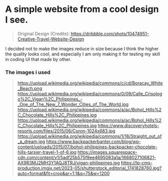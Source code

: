 # A simple website from a cool design I see.
> Original Design (Credits): https://dribbble.com/shots/10474951-Creative-Travel-Website-Design 

I decided not to make the images reduce in size because I think the higher the quality looks cool, and especially I am only making it for testing my skill in coding UI that made by other.

### The images i used 
> https://upload.wikimedia.org/wikipedia/commons/c/cd/Boracay_White_Beach.png 
https://upload.wikimedia.org/wikipedia/commons/0/09/Calle_Crisologo%2C_Vigan%2C_Philippines_-_One_of_The_New_7_Wonder_Cities_of_The_World.jpg
https://upload.wikimedia.org/wikipedia/commons/a/ac/Bohol_Hills%2C_Chocolate_Hills%2C_Philippines.jpg
https://upload.wikimedia.org/wikipedia/commons/a/ac/Bohol_Hills%2C_Chocolate_Hills%2C_Philippines.jpg
https://www.discoveryhotels-resorts.com/files/2015/06/Coron-1024x683.jpg
https://upload.wikimedia.org/wikipedia/commons/1/16/Straight_out_of_a_dream.jpg
https://www.backpackerbanter.com/blog/wp-content/uploads/2015/07/bohol-philippines-backpacker-chocolate-hills-tarsier-travel-1-of-6.jpg
https://images.squarespace-cdn.com/content/v1/5adf25b575f9ee4695083a1a/1668027106821-AX9R3MJ2MH3Y1AQJ8TRJ/vigan-philippines.jpg
https://lp-cms-production.imgix.net/2023-05/shutterstock_editorial_1741828760.jpg?auto=format&fit=crop&ar=1:1&q=75&w=1200

